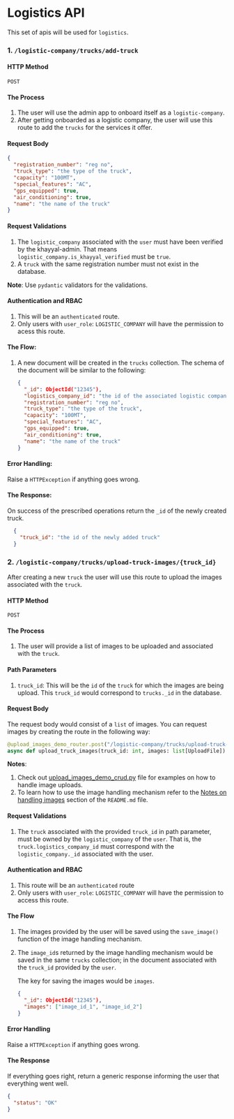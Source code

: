 # Logistics API

This set of apis will be used for `logistics`.

### 1. `/logistic-company/trucks/add-truck`

#### HTTP Method
`POST`

#### The Process
1. The user will use the admin app to onboard itself as a `logistic-company`.
2. After getting onboarded as a logistic company, the user will use this route
   to add the `trucks` for the services it offer.

#### Request Body
```json
{
  "registration_number": "reg no",
  "truck_type": "the type of the truck",
  "capacity": "100MT",
  "special_features": "AC",
  "gps_equipped": true,
  "air_conditioning": true,
  "name": "the name of the truck"
}
```
#### Request Validations
1. The `logistic_company` associated with the `user` must have been verified by the khayyal-admin. That means
   `logistic_company.is_khayyal_verified` must be `true`.
2. A `truck` with the same registration number must not exist in the database.

**Note**: Use `pydantic` validators for the validations.

#### Authentication and RBAC
1. This will be an `authenticated` route.
2. Only users with `user_role`: `LOGISTIC_COMPANY` will have the permission to acess this route.

#### The Flow:
1. A new document will be created in the `trucks` collection.
The schema of the document will be similar to the following:
    ```json
    {
      "_id": ObjectId("12345"),
      "logistics_company_id": "the id of the associated logistic company",
      "registration_number": "reg no",
      "truck_type": "the type of the truck",
      "capacity": "100MT",
      "special_features": "AC",
      "gps_equipped": true,
      "air_conditioning": true,
      "name": "the name of the truck"
    }
    ```

#### Error Handling:
Raise a `HTTPException` if anything goes wrong.

#### The Response:
On success of the prescribed operations return the `_id` of the newly created truck.

```json
  {
    "truck_id": "the id of the newly added truck"
  }
```

### 2. `/logistic-company/trucks/upload-truck-images/{truck_id}`

After creating a new `truck` the user will use this route to upload the
images associated with the `truck`.

#### HTTP Method

`POST`

#### The Process

1. The user will provide a list of images to be uploaded
   and associated with the `truck`.

#### Path Parameters
1. `truck_id`: This will be the `id` of the `truck` for which the images are being upload. This
   `truck_id` would correspond to `trucks._id` in the database.

#### Request Body

The request body would consist of a `list` of images. You can request images by
creating the route in the following way:

```python
@upload_images_demo_router.post("/logistic-company/trucks/upload-truck-images/{truck_id}")
async def upload_truck_images(truck_id: int, images: list[UploadFile]):
```

**Notes**:

1. Check out [upload_images_demo_crud.py](../api/upload_images_demo/upload_images_demo_crud.py)
   file for examples on how to handle image uploads.
2. To learn how to use the image handling mechanism refer
   to the [Notes on handling images](../README.md#notes-on-handling-images) section
   of the `README.md` file.

#### Request Validations
1. The `truck` associated with the provided `truck_id` in path parameter, must be owned
   by the `logistic_company` of the `user`. That is, the `truck.logistics_company_id` must correspond with the
   `logistic_company._id` associated with the user.

#### Authentication and RBAC

1. This route will be an `authenticated` route
2. Only users with `user_role`: `LOGISTIC_COMPANY` will have the permission to
   access this route.

#### The Flow

1. The images provided by the user will be saved using the `save_image()` function of
   the image handling mechanism.
2. The `image_id`s returned by the image handling mechanism would be saved in the same
   `trucks` collection; in the document associated with the `truck_id` provided by the `user`.
   
   The key for saving the images would be `images`.
    ```json
    {
      "_id": ObjectId("12345"),
      "images": ["image_id_1", "image_id_2"]
    }
    ```

#### Error Handling

Raise a `HTTPException` if anything goes wrong.

#### The Response

If everything goes right, return a generic response informing the user that
everything went well.

```json
{
  "status": "OK"
}
```



